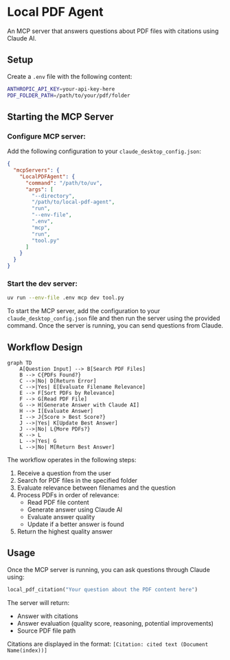 # Local PDF Agent

An MCP server that answers questions about PDF files with citations using Claude AI.

## Setup

Create a `.env` file with the following content:
```bash
ANTHROPIC_API_KEY=your-api-key-here
PDF_FOLDER_PATH=/path/to/your/pdf/folder
```

## Starting the MCP Server

### Configure MCP server:
Add the following configuration to your `claude_desktop_config.json`:
```json
{
  "mcpServers": {
    "LocalPDFAgent": {
      "command": "/path/to/uv",
      "args": [
        "--directory",
        "/path/to/local-pdf-agent",
        "run",
        "--env-file",
        ".env",
        "mcp",
        "run",
        "tool.py"
      ]
    }
  }
}
```

### Start the dev server:
```bash
uv run --env-file .env mcp dev tool.py
```

To start the MCP server, add the configuration to your `claude_desktop_config.json` file and then run the server using the provided command. Once the server is running, you can send questions from Claude.

## Workflow Design

```mermaid
graph TD
    A[Question Input] --> B[Search PDF Files]
    B --> C{PDFs Found?}
    C -->|No| D[Return Error]
    C -->|Yes| E[Evaluate Filename Relevance]
    E --> F[Sort PDFs by Relevance]
    F --> G[Read PDF File]
    G --> H[Generate Answer with Claude AI]
    H --> I[Evaluate Answer]
    I --> J{Score > Best Score?}
    J -->|Yes| K[Update Best Answer]
    J -->|No| L{More PDFs?}
    K --> L
    L -->|Yes| G
    L -->|No| M[Return Best Answer]
```

The workflow operates in the following steps:

1. Receive a question from the user
2. Search for PDF files in the specified folder
3. Evaluate relevance between filenames and the question
4. Process PDFs in order of relevance:
   - Read PDF file content
   - Generate answer using Claude AI
   - Evaluate answer quality
   - Update if a better answer is found
5. Return the highest quality answer

## Usage

Once the MCP server is running, you can ask questions through Claude using:

```python
local_pdf_citation("Your question about the PDF content here")
```

The server will return:
- Answer with citations
- Answer evaluation (quality score, reasoning, potential improvements)
- Source PDF file path

Citations are displayed in the format: `[Citation: cited text (Document Name(index))]`